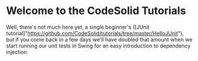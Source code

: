 Welcome to the CodeSolid Tutorials
=========

Well, there's not much here yet, a single beginner's ([JUnit tutorial]"https://github.com/CodeSolid/tutorials/tree/master/HelloJUnit"), but if you come back in a few days we'll have doubled that amount when we start running our unit tests in Swing for an easy introduction to dependency injection.
